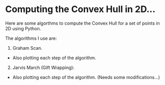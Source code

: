# Computing the Convex Hull in 2D...
Here are some algorthms to compute the Convex Hull for a set of points in 2D using Python.

The algorithms I use are:

1. Graham Scan.
  - Also plotting each step of the algorithm.
2. Jarvis March (Gift Wrapping):
  - Also plotting each step of the algorithm. (Needs some modifications...)
